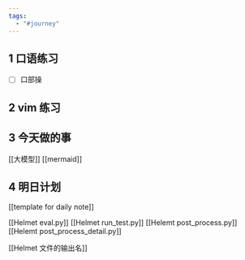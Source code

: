 ```yaml
---
tags:
  - "#journey"
---
```

## 1	口语练习

- [ ] 口部操 

## 2	vim 练习


## 3	今天做的事

[[大模型]]
[[mermaid]]
## 4	明日计划 

[[template for daily note]]

[[Helmet eval.py]]
[[Helmet run_test.py]]
[[Helemt post_process.py]]
[[Helemt post_process_detail.py]]

[[Helmet 文件的输出名]]





